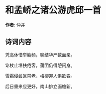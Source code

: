 # 和孟峤之诸公游虎邱一首

**作者**: 仲并

## 诗词内容

凭高休惜举觞频，聊结华严数面亲。

筇杖止堪扶倦客，蒲团仍得憩闲身。

雪霜侵鬓叵禁老，梅柳迎人俱欲春。

后日重来应更好，南山排立画檐新。

